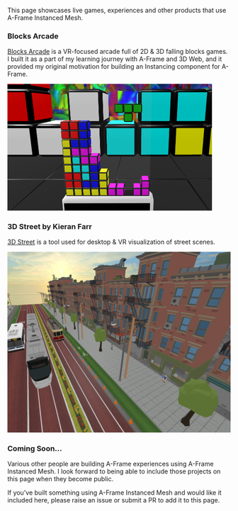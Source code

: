 This page showcases live games, experiences and other products that use A-Frame Instanced Mesh.



### Blocks Arcade

[Blocks Arcade](https://blocksarcade.xyz/) is a VR-focused arcade full of 2D & 3D falling blocks games.  I built it as a part of my learning journey with A-Frame and 3D Web, and it provided my original motivation for building an Instancing component for A-Frame.

<img src="image-20221205164019411.png" alt="image-20221205164019411" style="zoom:50%;" />



### 3D Street by Kieran Farr

[3D Street](https://www.3dstreet.org/) is a tool used for desktop & VR visualization of street scenes.

<img src="image-20221205163752251.png" alt="image-20221205163752251" style="zoom:50%;" />





### Coming Soon...

Various other people are building A-Frame experiences using A-Frame Instanced Mesh.  I look forward to being able to include those projects on this page when they become public.

If you've built something using A-Frame Instanced Mesh and would like it included here, please raise an issue or submit a PR to add it to this page.





